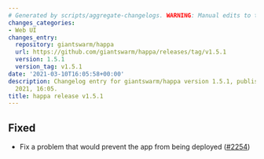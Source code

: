 ```yaml
---
# Generated by scripts/aggregate-changelogs. WARNING: Manual edits to this files will be overwritten.
changes_categories:
- Web UI
changes_entry:
  repository: giantswarm/happa
  url: https://github.com/giantswarm/happa/releases/tag/v1.5.1
  version: 1.5.1
  version_tag: v1.5.1
date: '2021-03-10T16:05:58+00:00'
description: Changelog entry for giantswarm/happa version 1.5.1, published on 10 March
  2021, 16:05.
title: happa release v1.5.1
---
```


## Fixed

- Fix a problem that would prevent the app from being deployed ([#2254](https://github.com/giantswarm/happa/pull/2254))

